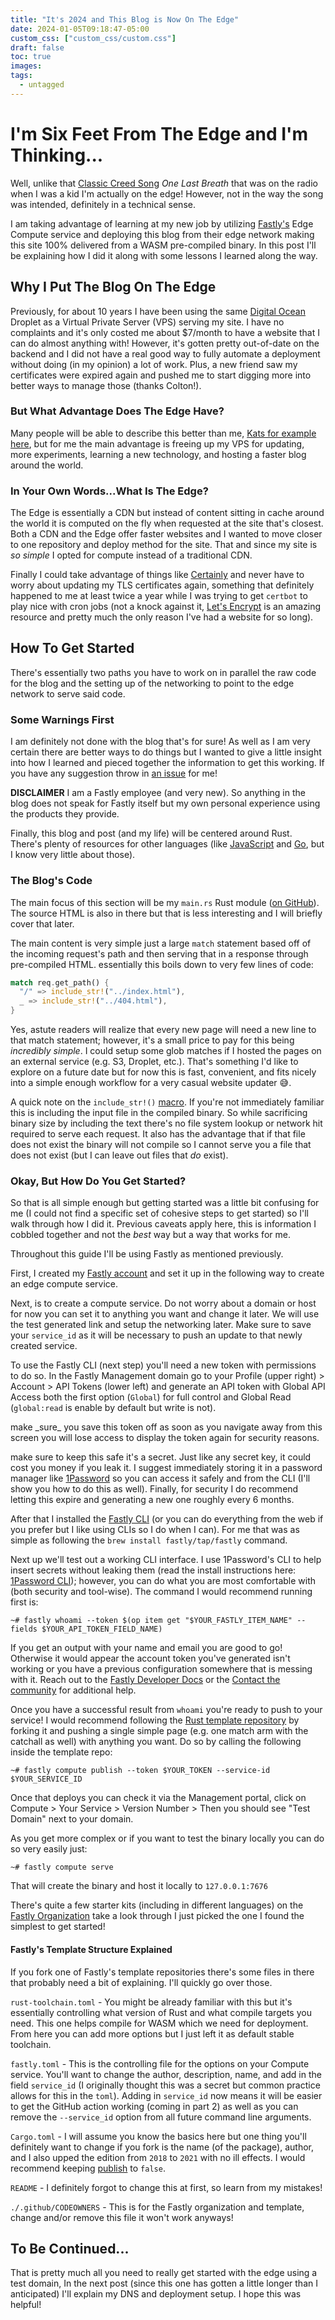 ```yaml
---
title: "It's 2024 and This Blog is Now On The Edge"
date: 2024-01-05T09:18:47-05:00
custom_css: ["custom_css/custom.css"]
draft: false
toc: true
images:
tags: 
  - untagged
---
```


#  I'm Six Feet From The Edge and I'm Thinking... 

Well, unlike that [Classic Creed Song](https://www.youtube.com/watch?v=qnkuBUAwfe0) _One Last Breath_ that was on the radio when I was a kid I'm actually on the edge! However, not in the way the song was intended, definitely in a technical sense.

I am taking advantage of learning at my new job by utilizing [Fastly's](htttps://fastly.com) Edge Compute service and deploying this blog from their edge network making this site 100% delivered from a WASM pre-compiled binary. In this post I'll be explaining how I did it along with some lessons I learned along the way. 

## Why I Put The Blog On The Edge

Previously, for about 10 years I have been using the same [Digital Ocean](https://digitalocean.com) Droplet as a Virtual Private Server (VPS) serving my site. I have no complaints and it's only costed me about $7/month to have a website that I can do almost anything with! However, it's gotten pretty out-of-date on the backend and I did not have a real good way to fully automate a deployment without doing (in my opinion) a lot of work. Plus, a new friend saw my certificates were expired again and pushed me to start digging more into better ways to manage those (thanks Colton!).

### But What Advantage Does The Edge Have? 

Many people will be able to describe this better than me, [Kats for example here](https://www.fastly.com/blog/no-origin-static-websites-at-the-edge), but for me the main advantage is freeing up my VPS for updating, more experiments, learning a new technology, and hosting a faster blog around the world. 

### In Your Own Words...What Is The Edge?

The Edge is essentially a CDN but instead of content sitting in cache around the world it is computed on the fly when requested at the site that's closest. Both a CDN and the Edge offer faster websites and I wanted to move closer to one repository and deploy method for the site. That and since my site is _so simple_ I opted for compute instead of a traditional CDN.

Finally I could take advantage of things like [Certainly](https://docs.fastly.com/products/certainly) and never have to worry about updating my TLS certificates again, something that definitely happened to me at least twice a year while I was trying to get `certbot` to play nice with cron jobs (not a knock against it, [Let's Encrypt](https://letsencrypt.org/) is an amazing resource and pretty much the only reason I've had a website for so long).

## How To Get Started 

There's essentially two paths you have to work on in parallel the raw code for the blog and the setting up of the networking to point to the edge network to serve said code. 

### Some Warnings First 

I am definitely not done with the blog that's for sure! As well as I am very certain there are better ways to do things but I wanted to give a little insight into how I learned and pieced together the information to get this working. If you have any suggestion throw in [an issue](https://github.com/deg4uss3r/hosfe.lt/issues) for me!

**DISCLAIMER** I am a Fastly employee (and very new). So anything in the blog does not speak for Fastly itself but my own personal experience using the products they provide. 

Finally, this blog and post (and my life) will be centered around Rust. There's plenty of resources for other languages (like [JavaScript](https://developer.fastly.com/learning/compute/javascript/) and [Go](https://developer.fastly.com/learning/compute/go/), but I know very little about those).

### The Blog's Code 

The main focus of this section will be my `main.rs` Rust module ([on GitHub](https://github.com/deg4uss3r/hosfe.lt/src/main.rs)). The source HTML is also in there but that is less interesting and I will briefly cover that later. 

The main content is very simple just a large `match` statement based off of the incoming request's path and then serving that in a response through pre-compiled HTML. essentially this boils down to very few lines of code: 

```rust
match req.get_path() {
  "/" => include_str!("../index.html"),
  _ => include_str!("../404.html"),
} 
```

Yes, astute readers will realize that every new page will need a new line to that match statement; however, it's a small price to pay for this being _incredibly simple_. I could setup some glob matches if I hosted the pages on an external service (e.g. S3, Droplet, etc.). That's something I'd like to explore on a future date but for now this is fast, convenient, and fits nicely into a simple enough workflow for a very casual website updater 😅.

A quick note on the `include_str!()` [macro](https://doc.rust-lang.org/std/macro.include_str.html). If you're not immediately familiar this is including the input file in the compiled binary. So while sacrificing binary size by including the text there's no file system lookup or network hit required to serve each request. It also has the advantage that if that file does not exist the binary will not compile so I cannot serve you a file that does not exist (but I can leave out files that _do_ exist).

### Okay, But How Do You Get Started? 

So that is all simple enough but getting started was a little bit confusing for me (I could not find a specific set of cohesive steps to get started) so I'll walk through how I did it. Previous caveats apply here, this is information I cobbled together and not the _best_ way but a way that works for me.

Throughout this guide I'll be using Fastly as mentioned previously. 

First, I created my [Fastly account](https://manage.fastly.com/home) and set it up in the following way to create an edge compute service. 

Next, is to create a compute service. Do not worry about a domain or host for now you can set it to anything you want and change it later. We will use the test generated link and setup the networking later. Make sure to save your `service_id` as it will be necessary to push an update to that newly created service.

To use the Fastly CLI (next step) you'll need a new token with permissions to do so. In the Fastly Management domain go to your Profile (upper right) > Account > API Tokens (lower left) and generate an API token with Global API Access both the first option (`Global`) for full control and Global Read (`global:read` is enable by default but write is not).

<p class="warning">make _sure_ you save this token off as soon as you navigate away from this screen you will lose access to display the token again for security reasons.</p>

<p class="warning">make sure to keep this safe it's a secret. Just like any secret key, it could cost you money if you leak it. I suggest immediately storing it in a password manager like <a href="https://1password.com" target=_blank>1Password</a> so you can access it safely and from the CLI (I'll show you how to do this as well). Finally, for security I do recommend letting this expire and generating a new one roughly every 6 months.</p>

After that I installed the [Fastly CLI](https://developer.fastly.com/reference/cli/) (or you can do everything from the web if you prefer but I like using CLIs so I do when I can). For me that was as simple as following the `brew install fastly/tap/fastly` command. 

Next up we'll test out a working CLI interface. I use 1Password's CLI to help insert secrets without leaking them (read the install instructions here: [1Password CLI](https://developer.1password.com/docs/cli/get-started/)); however, you can do what you are most comfortable with (both security and tool-wise). The command I would recommend running first is: 

```fish
~# fastly whoami --token $(op item get "$YOUR_FASTLY_ITEM_NAME" --fields $YOUR_API_TOKEN_FIELD_NAME)
```

If you get an output with your name and email you are good to go! Otherwise it would appear the account token you've generated isn't working or you have a previous configuration somewhere that is messing with it. Reach out to the [Fastly Developer Docs](https://developer.fastly.com/) or the [Contact the community](https://community.fastly.com/) for additional help.

Once you have a successful result from `whoami` you're ready to push to your service! I would recommend following the [Rust template repository](https://github.com/fastly/compute-starter-kit-rust-default) by forking it and pushing a single simple page (e.g. one match arm with the catchall as well) with anything you want. Do so by calling the following inside the template repo: 

```fish
~# fastly compute publish --token $YOUR_TOKEN --service-id $YOUR_SERVICE_ID
```

Once that deploys you can check it via the Management portal, click on Compute > Your Service > Version Number > Then you should see "Test Domain" next to your domain. 

As you get more complex or if you want to test the binary locally you can do so very easily just: 

```fish
~# fastly compute serve
```

<p class="idea">That will create the binary and host it locally to <code>127.0.0.1:7676</code></p>

There's quite a few starter kits (including in different languages) on the [Fastly Organization](https://github.com/search?q=%22fastly%2Fcompute-starter-kit%22+owner%3Afastly+&type=repositories) take a look through I just picked the one I found the simplest to get started!

#### Fastly's Template Structure Explained

If you fork one of Fastly's template repositories there's some files in there that probably need a bit of explaining. I'll quickly go over those. 

`rust-toolchain.toml` - You might be already familiar with this but it's essentially controlling what version of Rust and what compile targets you need. This one helps compile for WASM which we need for deployment. From here you can add more options but I just left it as default stable toolchain. 

`fastly.toml` - This is the controlling file for the options on your Compute service. You'll want to change the author, description, name, and add in the field `service_id` (I originally thought this was a secret but common practice allows for this in the `toml`). Adding in `service_id` now means it will be easier to get the GitHub action working (coming in part 2) as well as you can remove the `--service_id` option from all future command line arguments. 

`Cargo.toml` - I will assume you know the basics here but one thing you'll definitely want to change if you fork is the name (of the package), author, and I also upped the edition from `2018` to `2021` with no ill effects. I would recommend keeping [publish](https://doc.rust-lang.org/cargo/reference/manifest.html#the-publish-field) to `false`.

`README` - I definitely forgot to change this at first, so learn from my mistakes! 

`./.github/CODEOWNERS` - This is for the Fastly organization and template, change and/or remove this file it won't work anyways!

## To Be Continued...

That is pretty much all you need to really get started with the edge using a test domain, In the next post (since this one has gotten a little longer than I anticipated) I'll explain my DNS and deployment setup. I hope this was helpful!
